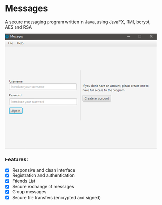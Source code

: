 # Messages

A secure messaging program written in Java, using JavaFX, RMI, bcrypt, AES and RSA.

![Screenshot](screenshot.png "Screenshot")

### Features:
* [x] Responsive and clean interface
* [x] Registration and authentication
* [x] Friends List
* [x] Secure exchange of messages
* [x] Group messages
* [x] Secure file transfers (encrypted and signed)
